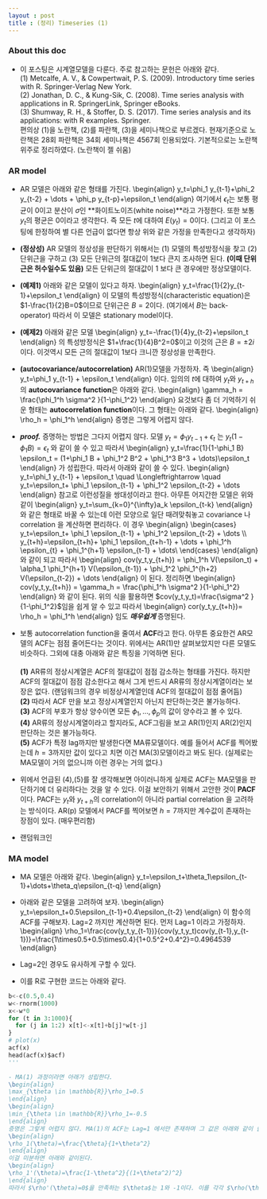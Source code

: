 ```yaml
---
layout : post 
title : (정리) Timeseries (1)
---
```


### About this doc 

- 이 포스팅은 시계열모델을 다룬다. 주로 참고하는 문헌은 아래와 같다. <br/>
(1) Metcalfe, A. V., & Cowpertwait, P. S. (2009). Introductory time series with R. Springer-Verlag New York. <br/>
(2) Jonathan, D. C., & Kung-Sik, C. (2008). Time series analysis with applications in R. SpringerLink, Springer eBooks. <br/>
(3) Shumway, R. H., & Stoffer, D. S. (2017). Time series analysis and its applications: with R examples. Springer. <br/>
편의상 (1)을 노란책, (2)를 파란책, (3)을 세미나책으로 부르겠다. 현재기준으로 노란책은 28회 파란책은 34회 세미나책은 4567회 인용되었다. 기본적으로는 노란책위주로 정리하였다. (노란책이 젤 쉬움) 

### AR model
- AR 모델은 아래와 같은 형태를 가진다. 
\begin{align}
y_t=\phi_1 y_{t-1}+\phi_2 y_{t-2} + \dots + \phi_p y_{t-p}+\epsilon_t 
\end{align}
여기에서 $\epsilon_t$는 보통 평균이 $0$이고 분산이 $\sigma$인 **화이트노이즈(white noise)**라고 가정한다. 또한 보통 $y_t$의 평균은 $0$이라고 생각한다. 즉 모든 $t$에 대하여 $E(y_t)=0$이다. (그리고 이 포스팅에 한정하여 별 다른 언급이 없다면 항상 위와 같은 가정을 만족한다고 생각하자) 

- **(정상성)** AR 모델의 정상성을 판단하기 위해서는 (1) 모델의 특성방정식을 찾고 (2) 단위근을 구하고 (3) 모든 단위근의 절대값이 $1$보다 큰지 조사하면 된다. **(이때 단위근은 허수일수도 있음)** 모든 단위근의 절대값이 $1$ 보다 큰 경우에만 정상모델이다. 

- **(예제1)** 아래와 같은 모델이 있다고 하자. 
\begin{align}
y_t=\frac{1}{2}y_{t-1}+\epsilon_t
\end{align}
이 모델의 특성방정식(characteristic equation)은 $1-\frac{1}{2}B=0$이므로 단위근은 $B=2$이다. (여기에서 $B$는 back-operator) 따라서 이 모델은 stationary model이다. 

- **(예제2)** 아래와 같은 모델
\begin{align}
y_t=-\frac{1}{4}y_{t-2}+\epsilon_t
\end{align}
의 특성방정식은 $1+\frac{1}{4}B^2=0$이고 이것의 근은 $B=\pm 2i$이다. 이것역시 모든 근의 절대값이 $1$보다 크니깐 정상성을 만족한다. 

- **(autocovariance/autocorrelation)** AR(1)모델을 가정하자. 즉 
\begin{align}
y_t=\phi_1 y_{t-1} + \epsilon_t 
\end{align}
이다. 임의의 $t$에 대하여 $y_t$와 $y_{t+h}$의 **autocovariance function**은 아래와 같다. 
\begin{align}
\gamma_h = \frac{\phi_1^h \sigma^2 }{1-\phi_1^2}
\end{align}
요것보다 좀 더 기억하기 쉬운 형태는 **autocorrelation function**이다. 그 형태는 아래와 같다. 
\begin{align}
\rho_h = \phi_1^h
\end{align}
증명은 그렇게 어렵지 않다. 

- ***proof.*** 증명하는 방법은 그다지 어렵지 않다. 모델 $y_t=\phi_1 y_{t-1} + \epsilon_t$ 는 
$y_t(1-\phi_1 B)=\epsilon_t$ 와 같이 쓸 수 있고 따라서 
\begin{align}
y_t=\frac{1}{1-\phi_1 B} \epsilon_t = (1+\phi_1 B + \phi_1^2 B^2 + \phi_1^3 B^3 + \dots)\epsilon_t 
\end{align}
가 성립한다. 따라서 아래와 같이 쓸 수 있다. 
\begin{align}
y_t=\phi_1 y_{t-1} + \epsilon_t \quad \Longleftrightarrow  \quad y_t=\epsilon_t+ \phi_1 \epsilon_{t-1} + \phi_1^2 \epsilon_{t-2} + \dots
\end{align} 
참고로 이런성질을 쌍대성이라고 한다. 아무튼 어지간한 모델은 위와 같이 
\begin{align}
y_t=\sum_{k=0}^{\infty}a_k \epsilon_{t-k}
\end{align}
와 같은 형태로 바꿀 수 있는데 이런 모양으로 일단 때려맞춰놓고 covariance 나 correlation 을 계산하면 편리하다. 이 경우 
\begin{align}
\begin{cases}
y_t=\epsilon_t+ \phi_1 \epsilon_{t-1} + \phi_1^2 \epsilon_{t-2} + \dots \\\\ 
y_{t+h}=\epsilon_{t+h}+ \phi_1 \epsilon_{t+h-1} + \dots + \phi_1^h \epsilon_{t} + \phi_1^{h+1} \epsilon_{t-1} + \dots\\ 
\end{cases}
\end{align}
와 같이 되고 따라서 
\begin{align}
cov(y_t,y_{t+h}) = \phi_1^h V(\epsilon_t) + \alpha_1 \phi_1^{h+1} V(\epsilon_{t-1}) +  \phi_1^2 \phi_1^{h+2} V(\epsilon_{t-2}) + \dots
\end{align}
이 된다. 정리하면 
\begin{align}
cov(y_t,y_{t+h}) = \gamma_h = \frac{\phi_1^h \sigma^2 }{1-\phi_1^2}
\end{align}
와 같이 된다. 위의 식을 활용하면 $cov(y_t,y_t)=\frac{\sigma^2 }{1-\phi_1^2}$임을 쉽게 알 수 있고 따라서 
\begin{align}
cor(y_t,y_{t+h})= \rho_h = \phi_1^h 
\end{align}
임도 ***매우쉽게*** 증명된다. 

- 보통 autocorrelation function을 줄여서 **ACF**라고 한다. 아무튼 중요한건 AR모델의 ACF는 점점 줄어든다는 것이다. 위에서는 AR(1)만 살펴보았지만 다른 모델도 비슷하다. 그외에 대충 아래와 같은 특징을 기억하면 된다. <br/><br/>
**(1)** AR류의 정상시계열은 ACF의 절대값이 점점 감소하는 형태를 가진다. 하지만 ACF의 절대값이 점점 감소한다고 해서 그게 반드시 AR류의 정상시계열이라는 보장은 없다. (랜덤워크의 경우 비정상시계열인데 ACF의 절대값이 점점 줄어듬) <br/>
**(2)** 따라서 ACF 만을 보고 정상시계열인지 아닌지 판단하는것은 불가능하다. <br/>
**(3)** ACF의 부호가 항상 양수이면 모든 $\phi_1,\dots,\phi_p$의 값이 양수라고 볼 수 있다. <br/>
**(4)** AR류의 정상시계열이라고 할지라도, ACF그림을 보고 AR(1)인지 AR(2)인지 판단하는 것은 불가능하다. <br/>
**(5)** ACF가 특정 lag까지만 발생한다면 MA류모델이다. 예를 들어서 ACF를 찍어봤는데 $h=3$까지만 값이 있다고 치면 이건 MA(3)모델이라고 봐도 된다. (실제로는 MA모델이 거의 없으니까 이런 경우는 거의 없다.) <br/>

- 위에서 언급된 (4),(5)를 잘 생각해보면 아이러니하게 실제로 ACF는 MA모델을 판단하기에 더 유리하다는 것을 알 수 있다. 이걸 보안하기 위해서 고안한 것이 **PACF**이다. PACF는 $y_t$와 $y_{t+h}$의 correlation이 아니라 partial correlation 을 고려하는 방식이다. AR(p) 모델에서 PACF를 찍어보면 $h=7$까지만 계수값이 존재하는 장점이 있다. (매우편리함) 

- 랜덤워크인 

### MA model

- MA 모델은 아래와 같다. 
\begin{align}
y_t=\epsilon_t+\theta_1\epsilon_{t-1}+\dots+\theta_q\epsilon_{t-q}
\end{align}

- 아래와 같은 모델을 고려하여 보자. 
\begin{align}
y_t=\epsilon_t+0.5\epsilon_{t-1}+0.4\epsilon_{t-2}
\end{align}
이 함수의 ACF를 구해보자. Lag=2 까지만 계산하면 된다. 먼저 Lag=1 이라고 가정하자. 
\begin{align}
\rho_1=\frac{cov(y_t,y_{t-1})}{cov(y_t,y_t)cov(y_{t-1},y_{t-1})}=\frac{1\times0.5+0.5\times0.4}{1+0.5^2+0.4^2}=0.4964539
\end{align}

- Lag=2인 경우도 유사하게 구할 수 있다. 

- 이를 R로 구현한 코드는 아래와 같다. 
```python
b<-c(0.5,0.4)
w<-rnorm(1000)
x<-w*0
for (t in 3:1000){
  for (j in 1:2) x[t]<-x[t]+b[j]*w[t-j]
}
# plot(x)
acf(x)
head(acf(x)$acf)
'''

- MA(1) 과정이라면 아래가 성립한다. 
\begin{align}
\max_{\theta \in \mathbb{R}}\rho_1=0.5
\end{align}
\begin{align}
\min_{\theta \in \mathbb{R}}\rho_1=-0.5
\end{align}
증명은 그렇게 어렵지 않다. MA(1)의 ACF는 Lag=1 에서만 존재하며 그 값은 아래와 같이 쓸 수 있다. 
\begin{align}
\rho_1(\theta)=\frac{\theta}{1+\theta^2}
\end{align}
이걸 미분하면 아래와 같이된다. 
\begin{align}
\rho_1'(\theta)=\frac{1-\theta^2}{(1+\theta^2)^2}
\end{align}
따라서 $\rho'(\theta)=0$을 만족하는 $\theta$는 1와 -1이다. 이를 각각 $\rho(\theta)$에 대입하면 원하는 것을 얻는다. 

